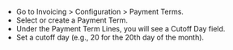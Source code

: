 - Go to Invoicing > Configuration > Payment Terms.
- Select or create a Payment Term.
- Under the Payment Term Lines, you will see a Cutoff Day field.
- Set a cutoff day (e.g., 20 for the 20th day of the month).

